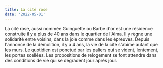 ```yaml
---
title: La cité rose
date: '2022-05-01'
---
```

La cité rose, aussi nommée Guinguette ou Barbe d'or est une résidence construite il y a plus de 40 ans dans
le quartier de l'Alma. Il y règne une solidarité entre voisins, dans la joie comme dans les épreuves. Depuis
l'annonce de la démolition, il y a 4 ans, la vie de la cité s'abîme autant que les murs. Le quotidien est
ponctué par les paliers qui se vident, lentement, les portes scellées. Les propositions de relogement se font
attendre dans des conditions de vie qui se dégradent jour après jour.